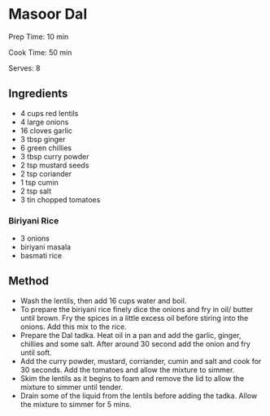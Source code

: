 # Masoor Dal

Prep Time: 10 min

Cook Time: 50 min

Serves: 8
## Ingredients
* 4 cups red lentils
* 4 large onions
* 16 cloves garlic
* 3 tbsp ginger
* 6 green chillies
* 3 tbsp curry powder
* 2 tsp mustard seeds
* 2 tsp coriander
* 1 tsp cumin
* 2 tsp salt
* 3 tin chopped tomatoes

### Biriyani Rice
* 3 onions
* biriyani masala
* basmati rice


## Method
* Wash the lentils, then add 16 cups water and boil.
* To prepare the biriyani rice finely dice the onions and fry in oil/ butter until brown. Fry the spices in a little excess oil before stiring into the onions. Add this mix to the rice.
* Prepare the Dal tadka. Heat oil in a pan and add the garlic, ginger, chillies and some salt. After around 30 second add the onion and fry until soft.
* Add the curry powder, mustard, corriander, cumin and salt and cook for 30 seconds. Add the tomatoes and allow the mixture to simmer.
* Skim the lentils as it begins to foam and remove the lid to allow the mixture to simmer until tender.
* Drain some of the liquid from the lentils before adding the tadka. Allow the mixture to simmer for 5 mins.
